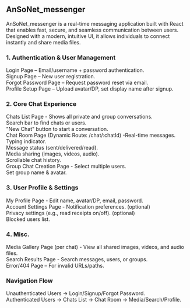 ## AnSoNet_messenger
AnSoNet_messenger is a real-time messaging application built with React that enables fast, secure, and seamless communication between users. Designed with a modern, intuitive UI, it allows individuals to connect instantly and share media files.

### 1️. Authentication & User Management
Login Page – Email/username + password authentication. <br>
Signup Page – New user registration. <br>
Forgot Password Page – Request password reset via email. <br>
Profile Setup Page – Upload avatar/DP, set display name after signup.

### 2️. Core Chat Experience
Chats List Page - Shows all private and group conversations. <br>
Search bar to find chats or users. <br>
"New Chat" button to start a conversation. <br>
Chat Room Page (Dynamic Route: /chat/:chatId) -Real-time messages. <br>
Typing indicator. <br>
Message status (sent/delivered/read). <br>
Media sharing (images, videos, audio). <br>
Scrollable chat history. <br>
Group Chat Creation Page - Select multiple users. <br>
Set group name & avatar.

### 3️. User Profile & Settings
My Profile Page - Edit name, avatar/DP, email, password. <br>
Account Settings Page - Notification preferences. (optional) <br>
Privacy settings (e.g., read receipts on/off). (optional) <br>
Blocked users list.

### 4️. Misc.
Media Gallery Page (per chat) - View all shared images, videos, and audio files. <br>
Search Results Page - Search messages, users, or groups. <br>
Error/404 Page – For invalid URLs/paths.

### Navigation Flow
Unauthenticated Users → Login/Signup/Forgot Password. <br>
Authenticated Users → Chats List → Chat Room → Media/Search/Profile.

